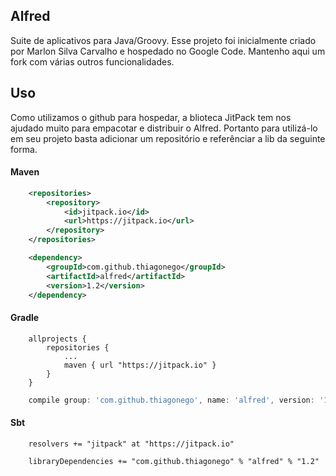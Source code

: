 ## Alfred

Suite de aplicativos para Java/Groovy. Esse projeto foi inicialmente criado por Marlon Silva Carvalho e hospedado no Google Code. Mantenho aqui um fork com várias outros funcionalidades.

## Uso

Como utilizamos o github para hospedar, a blioteca JitPack tem nos ajudado muito para empacotar e distribuir o Alfred. Portanto para utilizá-lo em seu projeto basta adicionar um repositório e referênciar a lib da seguinte forma.


#### Maven 

```xml
	<repositories>
		<repository>
		    <id>jitpack.io</id>
		    <url>https://jitpack.io</url>
		</repository>
	</repositories>
```

```xml
	<dependency>
	    <groupId>com.github.thiagonego</groupId>
	    <artifactId>alfred</artifactId>
	    <version>1.2</version>
	</dependency>
```

#### Gradle 

```grovy
	allprojects {
		repositories {
			...
			maven { url "https://jitpack.io" }
		}
	}
```

```groovy
	compile group: 'com.github.thiagonego', name: 'alfred', version: '1.2'
```

#### Sbt 

```skala
	resolvers += "jitpack" at "https://jitpack.io"
```

```skala
	libraryDependencies += "com.github.thiagonego" % "alfred" % "1.2"	
```
